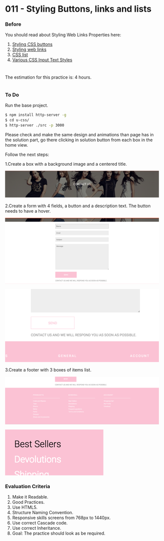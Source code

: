 # 011 - Styling Buttons, links and lists

### Before 
You should read about Styling Web Links Properties here:

1. [Styling CSS buttons][1]
2. [Styling web links][2]
3. [CSS list][3]
4. [Various CSS Input Text Styles][4]

#
The estimation for this practice is: 4 hours.
#

### To Do

Run the base project.

```sh
$ npm install http-server -g
$ cd u-css/
$ http-server ./src -p 3000
```

Please check and make the same design and animations than page has in the solution part, go there clicking in solution button from each box in the home view.

Follow the next steps:

1.Create a box with a background image and a centered title.

![alt text](resources/item-1.png)

2.Create a form with 4 fields, a button and a description text. The button needs to have a hover.

![alt text](resources/item-2.png)

![alt text](resources/item-4.png)

3.Create a footer with 3 boxes of items list.

![alt text](resources/item-3.png)

![alt text](resources/item-5.png)

 
### Evaluation Criteria

1. Make it Readable.
2. Good Practices.
3. Use HTML5.
4. Structure Naming Convention.
5. Responsive skills screens from 768px to 1440px.
6. Use correct Cascade code.
7. Use correct Inheritance.
8. Goal: The practice should look as be required.
 
 [1]: https://www.w3schools.com/css/css3_buttons.asp
 [2]: https://www.smashingmagazine.com/2010/02/the-definitive-guide-to-styling-web-links/
 [3]: https://www.w3schools.com/css/css_list.asp
 [4]: https://css-tricks.com/styling-texty-inputs-only/
